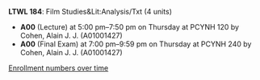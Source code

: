 **LTWL 184**: Film Studies&Lit:Analysis/Txt (4 units)

- **A00** (Lecture) at 5:00 pm–7:50 pm on Thursday at PCYNH 120 by Cohen, Alain J. J. (A01001427)
- **A00** (Final Exam) at 7:00 pm–9:59 pm on Thursday at PCYNH 240 by Cohen, Alain J. J. (A01001427)

[Enrollment numbers over time](./LTWL184.tsv)

